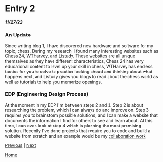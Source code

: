 # Entry 2
##### 11/27/23

### An Update
Since writing blog 1, I have discovered new hardware and software for my topic, chess. During my research, I found many interesting websites such as [Chess 24](https://chess24.com/en), [WTHarvey](https://www.wtharvey.com/), and [Listudy](https://listudy.org/en). These websites are all unique themselves as they have different characteristics, Chess 24 has very educational content to level up your skill in chess, WTHarvey has endless tactics for you to solve to practice looking ahead and thinking about what happens next, and Listudy gives you blogs to read about the chess world as well as tutorials to help you memorize openings. 

### EDP (Engineering Design Process)
At the moment in my EDP I'm between steps 2 and 3. Step 2 is about researching the problem, which I can always do and improve on. Step 3 requires you to brainstorm possible solutions, and I can make a website that documents the information I find for others to see and learn about. At this time, I can even look at step 4 which is planning the most promising solution. Recently I've done projects that require you to code and build a website from scratch and an example would be my [collaboration work](https://computer-virus.kylel119.repl.co/) 



[Previous](entry01.md) | [Next](entry03.md)

[Home](../README.md)
